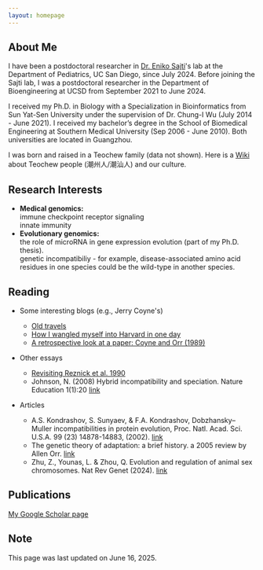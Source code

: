 ```yaml
---
layout: homepage
---
```


## About Me

I have been a postdoctoral researcher in [Dr. Eniko Sajti](https://pediatrics.ucsd.edu/research/faculty-labs/sajti-lab/index.html)'s lab at the Department of Pediatrics, UC San Diego, since July 2024. Before joining the Sajti lab, I was a postdoctoral researcher in the Department of Bioengineering at UCSD from September 2021 to June 2024.

I received my Ph.D. in Biology with a Specialization in Bioinformatics from Sun Yat-Sen University under the supervision of Dr. Chung-I Wu (July 2014 - June 2021). I received my bachelor’s degree in the School of Biomedical Engineering at Southern Medical University (Sep 2006 - June 2010). Both universities are located in Guangzhou.

I was born and raised in a Teochew family (data not shown). Here is a [Wiki](https://en.wikipedia.org/wiki/Teochew_people) about Teochew people (潮州人/潮汕人) and our culture.

## Research Interests

- **Medical genomics:**  
  immune checkpoint receptor signaling  
  innate immunity  
- **Evolutionary genomics:**    
  the role of microRNA in gene expression evolution (part of my Ph.D. thesis).  
  genetic incompatibiliy - for example, disease-associated amino acid residues in one species could be the wild-type in another species.  

## Reading



- Some interesting blogs (e.g., Jerry Coyne's)  
  * [Old travels](https://whyevolutionistrue.com/2020/05/04/old-travels/)  
  * [How I wangled myself into Harvard in one day](https://whyevolutionistrue.com/2020/05/08/more-autobiography-how-i-wangled-myself-into-harvard-in-one-day/)  
  * [A retrospective look at a paper: Coyne and Orr (1989)](https://whyevolutionistrue.com/2021/04/04/a-retrospective-look-at-a-paper-coyne-and-orr-1989/)  

- Other essays  
  * [Revisiting Reznick et al. 1990](https://reflectionsonpaperspast.wordpress.com/2017/12/31/revisiting-reznick-et-al-1990/)
  * Johnson, N. (2008) Hybrid incompatibility and speciation. Nature Education 1(1):20 [link](https://www.nature.com/scitable/topicpage/hybrid-incompatibility-and-speciation-820/)

- Articles  
  * A.S. Kondrashov, S. Sunyaev, & F.A. Kondrashov, Dobzhansky–Muller incompatibilities in protein evolution, Proc. Natl. Acad. Sci. U.S.A. 99 (23) 14878-14883, (2002). [link](https://www.pnas.org/doi/full/10.1073/pnas.232565499)
  * The genetic theory of adaptation: a brief history. a 2005 review by Allen Orr. [link](https://www.nature.com/articles/nrg1523)
  * Zhu, Z., Younas, L. & Zhou, Q. Evolution and regulation of animal sex chromosomes. Nat Rev Genet (2024). [link](https://www.nature.com/articles/s41576-024-00757-3)  


## Publications

[My Google Scholar page](https://scholar.google.com/citations?user=7oP6UXEAAAAJ&hl=en)


## Note
This page was last updated on June 16, 2025.

